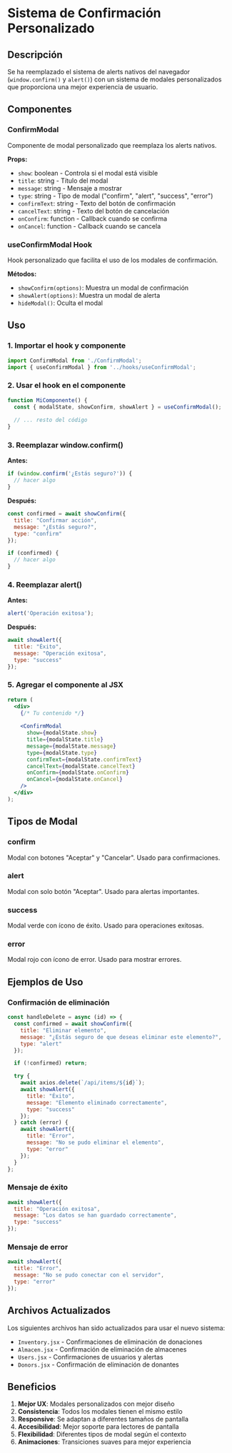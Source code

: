 # Sistema de Confirmación Personalizado

## Descripción
Se ha reemplazado el sistema de alerts nativos del navegador (`window.confirm()` y `alert()`) con un sistema de modales personalizados que proporciona una mejor experiencia de usuario.

## Componentes

### ConfirmModal
Componente de modal personalizado que reemplaza los alerts nativos.

**Props:**
- `show`: boolean - Controla si el modal está visible
- `title`: string - Título del modal
- `message`: string - Mensaje a mostrar
- `type`: string - Tipo de modal ("confirm", "alert", "success", "error")
- `confirmText`: string - Texto del botón de confirmación
- `cancelText`: string - Texto del botón de cancelación
- `onConfirm`: function - Callback cuando se confirma
- `onCancel`: function - Callback cuando se cancela

### useConfirmModal Hook
Hook personalizado que facilita el uso de los modales de confirmación.

**Métodos:**
- `showConfirm(options)`: Muestra un modal de confirmación
- `showAlert(options)`: Muestra un modal de alerta
- `hideModal()`: Oculta el modal

## Uso

### 1. Importar el hook y componente
```jsx
import ConfirmModal from './ConfirmModal';
import { useConfirmModal } from '../hooks/useConfirmModal';
```

### 2. Usar el hook en el componente
```jsx
function MiComponente() {
  const { modalState, showConfirm, showAlert } = useConfirmModal();
  
  // ... resto del código
}
```

### 3. Reemplazar window.confirm()
**Antes:**
```jsx
if (window.confirm('¿Estás seguro?')) {
  // hacer algo
}
```

**Después:**
```jsx
const confirmed = await showConfirm({
  title: "Confirmar acción",
  message: "¿Estás seguro?",
  type: "confirm"
});

if (confirmed) {
  // hacer algo
}
```

### 4. Reemplazar alert()
**Antes:**
```jsx
alert('Operación exitosa');
```

**Después:**
```jsx
await showAlert({
  title: "Éxito",
  message: "Operación exitosa",
  type: "success"
});
```

### 5. Agregar el componente al JSX
```jsx
return (
  <div>
    {/* Tu contenido */}
    
    <ConfirmModal
      show={modalState.show}
      title={modalState.title}
      message={modalState.message}
      type={modalState.type}
      confirmText={modalState.confirmText}
      cancelText={modalState.cancelText}
      onConfirm={modalState.onConfirm}
      onCancel={modalState.onCancel}
    />
  </div>
);
```

## Tipos de Modal

### confirm
Modal con botones "Aceptar" y "Cancelar". Usado para confirmaciones.

### alert
Modal con solo botón "Aceptar". Usado para alertas importantes.

### success
Modal verde con ícono de éxito. Usado para operaciones exitosas.

### error
Modal rojo con ícono de error. Usado para mostrar errores.

## Ejemplos de Uso

### Confirmación de eliminación
```jsx
const handleDelete = async (id) => {
  const confirmed = await showConfirm({
    title: "Eliminar elemento",
    message: "¿Estás seguro de que deseas eliminar este elemento?",
    type: "alert"
  });

  if (!confirmed) return;

  try {
    await axios.delete(`/api/items/${id}`);
    await showAlert({
      title: "Éxito",
      message: "Elemento eliminado correctamente",
      type: "success"
    });
  } catch (error) {
    await showAlert({
      title: "Error",
      message: "No se pudo eliminar el elemento",
      type: "error"
    });
  }
};
```

### Mensaje de éxito
```jsx
await showAlert({
  title: "Operación exitosa",
  message: "Los datos se han guardado correctamente",
  type: "success"
});
```

### Mensaje de error
```jsx
await showAlert({
  title: "Error",
  message: "No se pudo conectar con el servidor",
  type: "error"
});
```

## Archivos Actualizados

Los siguientes archivos han sido actualizados para usar el nuevo sistema:

- `Inventory.jsx` - Confirmaciones de eliminación de donaciones
- `Almacen.jsx` - Confirmación de eliminación de almacenes
- `Users.jsx` - Confirmaciones de usuarios y alertas
- `Donors.jsx` - Confirmación de eliminación de donantes

## Beneficios

1. **Mejor UX**: Modales personalizados con mejor diseño
2. **Consistencia**: Todos los modales tienen el mismo estilo
3. **Responsive**: Se adaptan a diferentes tamaños de pantalla
4. **Accesibilidad**: Mejor soporte para lectores de pantalla
5. **Flexibilidad**: Diferentes tipos de modal según el contexto
6. **Animaciones**: Transiciones suaves para mejor experiencia
